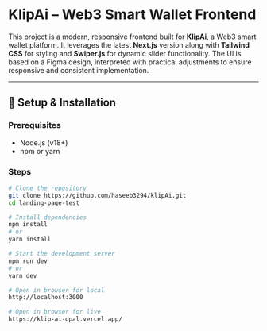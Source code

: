 # KlipAi – Web3 Smart Wallet Frontend

This project is a modern, responsive frontend built for **KlipAi**, a Web3 smart wallet platform. It leverages the latest **Next.js** version along with **Tailwind CSS** for styling and **Swiper.js** for dynamic slider functionality. The UI is based on a Figma design, interpreted with practical adjustments to ensure responsive and consistent implementation.

---

## 🚀 Setup & Installation

### Prerequisites

- Node.js (v18+)
- npm or yarn

### Steps

```bash
# Clone the repository
git clone https://github.com/haseeb3294/klipAi.git
cd landing-page-test

# Install dependencies
npm install
# or
yarn install

# Start the development server
npm run dev
# or
yarn dev

# Open in browser for local
http://localhost:3000

# Open in browser for live
https://klip-ai-opal.vercel.app/

```
